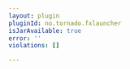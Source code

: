 ```yaml
---
layout: plugin
pluginId: no.tornado.fxlauncher
isJarAvailable: true
error: ''
violations: []

---
```

